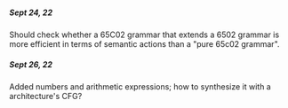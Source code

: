##### Sept 24, 22
Should check whether a 65C02 grammar that extends a 6502 grammar is more efficient in terms of semantic actions than a "pure 65c02 grammar".

##### Sept 26, 22
Added numbers and arithmetic expressions; how to synthesize it with a architecture's CFG?

